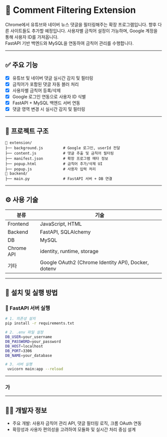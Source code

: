 # 🧼 Comment Filtering Extension

Chrome에서 유튜브와 네이버 뉴스 댓글을 필터링해주는 확장 프로그램입니다. 향후 다른 사이트들도 추가할 예정입니다.
사용자별 금칙어 설정이 가능하며, Google 계정을 통해 사용자 ID를 가져옵니다.  
FastAPI 기반 백엔드와 MySQL을 연동하여 금칙어 관리를 수행합니다.

---

## ✅ 주요 기능

- [x] 유튜브 및 네이버 댓글 실시간 감지 및 필터링  
- [x] 금칙어가 포함된 댓글 자동 블러 처리  
- [x] 사용자별 금칙어 등록/삭제  
- [x] Google 로그인 연동으로 사용자 ID 식별  
- [x] FastAPI + MySQL 백엔드 서버 연동  
- [x] 댓글 영역 변경 시 실시간 감지 및 필터링

---

## 🧩 프로젝트 구조

```
📁 extension/
├── background.js         # Google 로그인, userId 전달
├── content.js            # 댓글 추출 및 금칙어 필터링
├── manifest.json         # 확장 프로그램 메타 정보
├── popup.html            # 금칙어 추가/삭제 UI
├── popup.js              # 사용자 입력 처리
📁 backend/
├── main.py               # FastAPI 서버 + DB 연결
```

---

## ⚙️ 사용 기술

| 분류 | 기술 |
|------|------|
| Frontend | JavaScript, HTML |
| Backend | FastAPI, SQLAlchemy|
| DB | MySQL |
| Chrome API | identity, runtime, storage |
| 기타 | Google OAuth2 (Chrome Identity API), Docker, dotenv |

---

## 🔌 설치 및 실행 방법

### 🔧 FastAPI 서버 실행

```bash
# 1. 의존성 설치
pip install -r requirements.txt

# 2. .env 파일 설정
DB_USER=your_username
DB_PASSWORD=your_password
DB_HOST=localhost
DB_PORT=3306
DB_NAME=your_database

# 3. 서버 실행
 uvicorn main:app --reload
```

---

### 가
---

## 👨‍💻 개발자 정보

- 주요 개발: 사용자 금칙어 관리 API, 댓글 필터링 로직, 크롬 OAuth 연동
- 확장성과 사용자 편의성을 고려하여 모듈화 및 실시간 처리 중심 설계
